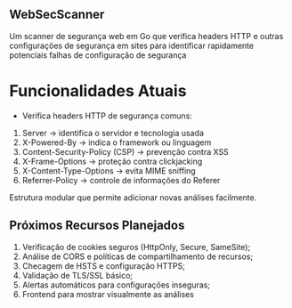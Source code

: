 ## WebSecScanner

Um scanner de segurança web em Go que verifica headers HTTP e outras configurações de segurança em sites para identificar rapidamente potenciais falhas de configuração de segurança


# Funcionalidades Atuais

- Verifica headers HTTP de segurança comuns:

<ol>
<li>Server → identifica o servidor e tecnologia usada</li>
<li>X-Powered-By → indica o framework ou linguagem</li>
<li>Content-Security-Policy (CSP) → prevenção contra XSS</li>
<li>X-Frame-Options → proteção contra clickjacking</li>
<li>X-Content-Type-Options → evita MIME sniffing</li>
<li>Referrer-Policy → controle de informações do Referer</li>
</ol>

Estrutura modular que permite adicionar novas análises facilmente.


## Próximos Recursos Planejados

<ol>
<li>Verificação de cookies seguros (HttpOnly, Secure, SameSite);</li>
<li>Análise de CORS e políticas de compartilhamento de recursos;</li>
<li>Checagem de HSTS e configuração HTTPS;</li>
<li>Validação de TLS/SSL básico;</li>
<li>Alertas automáticos para configurações inseguras;</li>
<li>Frontend para mostrar visualmente as análises</li>
</ol>
